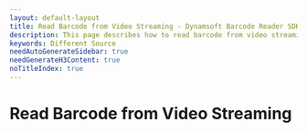 ```yaml
---
layout: default-layout
title: Read Barcode from Video Streaming - Dynamsoft Barcode Reader SDK
description: This page describes how to read barcode from video streaming in Dynamsoft Barcode Reader SDK.
keywords: Different Source
needAutoGenerateSidebar: true
needGenerateH3Content: true
noTitleIndex: true
---
```


# Read Barcode from Video Streaming


